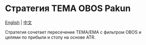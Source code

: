 # Стратегия TEMA OBOS Pakun
[English](README.md) | [中文](README_cn.md)

Стратегия сочетает пересечение TEMA/EMA с фильтром OBOS и целями по прибыли и стопу на основе ATR.
